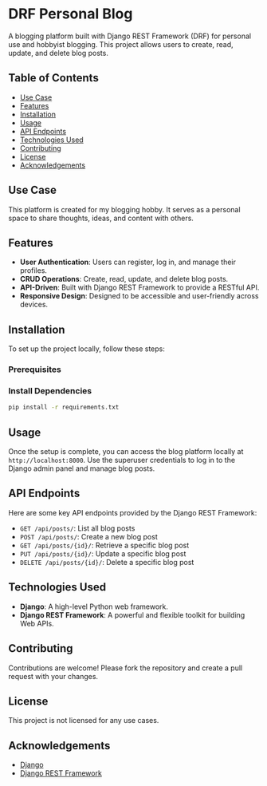 

# DRF Personal Blog

A blogging platform built with Django REST Framework (DRF) for personal use and hobbyist blogging. This project allows users to create, read, update, and delete blog posts.

## Table of Contents

- [Use Case](#use-case)
- [Features](#features)
- [Installation](#installation)
- [Usage](#usage)
- [API Endpoints](#api-endpoints)
- [Technologies Used](#technologies-used)
- [Contributing](#contributing)
- [License](#license)
- [Acknowledgements](#acknowledgements)

## Use Case

This platform is created for my blogging hobby. It serves as a personal space to share thoughts, ideas, and content with others.

## Features

- **User Authentication**: Users can register, log in, and manage their profiles.
- **CRUD Operations**: Create, read, update, and delete blog posts.
- **API-Driven**: Built with Django REST Framework to provide a RESTful API.
- **Responsive Design**: Designed to be accessible and user-friendly across devices.

## Installation

To set up the project locally, follow these steps:

### Prerequisites

### Install Dependencies

```bash
pip install -r requirements.txt
```

## Usage

Once the setup is complete, you can access the blog platform locally at `http://localhost:8000`. Use the superuser credentials to log in to the Django admin panel and manage blog posts.

## API Endpoints

Here are some key API endpoints provided by the Django REST Framework:

- `GET /api/posts/`: List all blog posts
- `POST /api/posts/`: Create a new blog post
- `GET /api/posts/{id}/`: Retrieve a specific blog post
- `PUT /api/posts/{id}/`: Update a specific blog post
- `DELETE /api/posts/{id}/`: Delete a specific blog post

## Technologies Used

- **Django**: A high-level Python web framework.
- **Django REST Framework**: A powerful and flexible toolkit for building Web APIs.


## Contributing

Contributions are welcome! Please fork the repository and create a pull request with your changes.

## License

This project is not licensed for any use cases.

## Acknowledgements

- [Django](https://www.djangoproject.com/)
- [Django REST Framework](https://www.django-rest-framework.org/)
